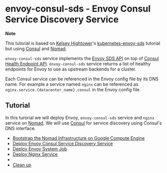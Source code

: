 # envoy-consul-sds - Envoy Consul Service Discovery Service

**Note**

This tutorial is based on [Kelsey Hightower](https://github.com/kelseyhightower)'s [kubernetes-envoy-sds](https://github.com/kelseyhightower/kubernetes-envoy-sds) tutorial but using [Consul](https://consul.io) and [Nomad](https://www.nomadproject.io/).

`envoy-consul-sds` service implements the [Envoy SDS API](https://lyft.github.io/envoy/docs/configuration/cluster_manager/sds_api.html) on top of [Consul Health Endpoint API](https://www.consul.io/api/health.html). `envoy-consul-sds` service returns a list of healthy endpoints for Envoy to use as upstream backends for a cluster.

Each Consul service can be referenced in the Envoy config file by its DNS name. For example a service named `nginx` can be referenced as `nginx.service.{datacenter_name}.consul` in the Envoy config file.

## Tutorial

In this turorial we will deploy Envoy, `envoy-consul-sds` service and `nginx` service on [Nomad](https://www.nomadproject.io/). We will use [Consul](https://www.consul.io/) for service discovery using Consul's DNS interface.

* [Bootstrap the Nomad Infrastructure on Google Compute Engine](./docs/bootstrap-nomad-google-compute-engine.md)
* [Deploy Envoy Consul Service Discovery Service](./docs/deploy-envoy-consul-sds.md)
* [Deploy Envoy System Job](./docs/deploy-envoy-system-job.md)
* [Deploy Nginx Service](./docs/deploy-nginx-service.md)
* 
* [Clean up](./docs/clean-up.md)
